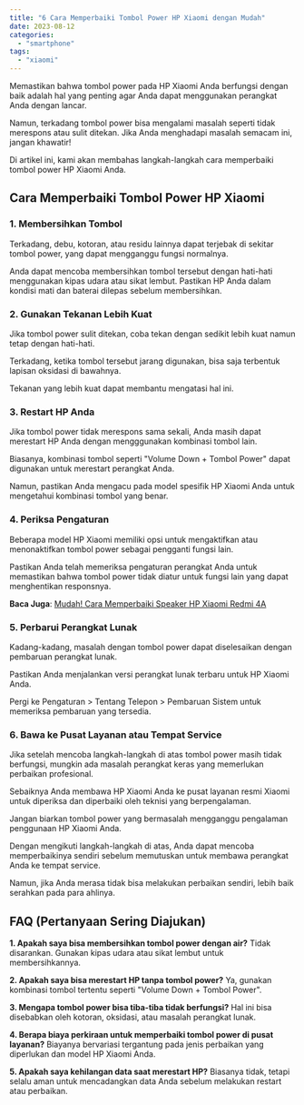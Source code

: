 ```yaml
---
title: "6 Cara Memperbaiki Tombol Power HP Xiaomi dengan Mudah"
date: 2023-08-12
categories: 
  - "smartphone"
tags: 
  - "xiaomi"
---
```


Memastikan bahwa tombol power pada HP Xiaomi Anda berfungsi dengan baik adalah hal yang penting agar Anda dapat menggunakan perangkat Anda dengan lancar.

Namun, terkadang tombol power bisa mengalami masalah seperti tidak merespons atau sulit ditekan. Jika Anda menghadapi masalah semacam ini, jangan khawatir!

Di artikel ini, kami akan membahas langkah-langkah cara memperbaiki tombol power HP Xiaomi Anda.

## Cara Memperbaiki Tombol Power HP Xiaomi

### 1\. Membersihkan Tombol

Terkadang, debu, kotoran, atau residu lainnya dapat terjebak di sekitar tombol power, yang dapat mengganggu fungsi normalnya.

Anda dapat mencoba membersihkan tombol tersebut dengan hati-hati menggunakan kipas udara atau sikat lembut. Pastikan HP Anda dalam kondisi mati dan baterai dilepas sebelum membersihkan.

### 2\. Gunakan Tekanan Lebih Kuat

Jika tombol power sulit ditekan, coba tekan dengan sedikit lebih kuat namun tetap dengan hati-hati.

Terkadang, ketika tombol tersebut jarang digunakan, bisa saja terbentuk lapisan oksidasi di bawahnya.

Tekanan yang lebih kuat dapat membantu mengatasi hal ini.

### 3\. Restart HP Anda

Jika tombol power tidak merespons sama sekali, Anda masih dapat merestart HP Anda dengan mengggunakan kombinasi tombol lain.

Biasanya, kombinasi tombol seperti "Volume Down + Tombol Power" dapat digunakan untuk merestart perangkat Anda.

Namun, pastikan Anda mengacu pada model spesifik HP Xiaomi Anda untuk mengetahui kombinasi tombol yang benar.

### 4\. Periksa Pengaturan

Beberapa model HP Xiaomi memiliki opsi untuk mengaktifkan atau menonaktifkan tombol power sebagai pengganti fungsi lain.

Pastikan Anda telah memeriksa pengaturan perangkat Anda untuk memastikan bahwa tombol power tidak diatur untuk fungsi lain yang dapat menghentikan responsnya.

**Baca Juga**: [Mudah! Cara Memperbaiki Speaker HP Xiaomi Redmi 4A](https://ajiekusumadhany.com/cara-memperbaiki-speaker-hp-xiaomi-redmi-4a/)

### 5\. Perbarui Perangkat Lunak

Kadang-kadang, masalah dengan tombol power dapat diselesaikan dengan pembaruan perangkat lunak.

Pastikan Anda menjalankan versi perangkat lunak terbaru untuk HP Xiaomi Anda.

Pergi ke Pengaturan > Tentang Telepon > Pembaruan Sistem untuk memeriksa pembaruan yang tersedia.

### 6\. Bawa ke Pusat Layanan atau Tempat Service

Jika setelah mencoba langkah-langkah di atas tombol power masih tidak berfungsi, mungkin ada masalah perangkat keras yang memerlukan perbaikan profesional.

Sebaiknya Anda membawa HP Xiaomi Anda ke pusat layanan resmi Xiaomi untuk diperiksa dan diperbaiki oleh teknisi yang berpengalaman.

Jangan biarkan tombol power yang bermasalah mengganggu pengalaman penggunaan HP Xiaomi Anda.

Dengan mengikuti langkah-langkah di atas, Anda dapat mencoba memperbaikinya sendiri sebelum memutuskan untuk membawa perangkat Anda ke tempat service.

Namun, jika Anda merasa tidak bisa melakukan perbaikan sendiri, lebih baik serahkan pada para ahlinya.

## **FAQ (Pertanyaan Sering Diajukan)**

**1\. Apakah saya bisa membersihkan tombol power dengan air?** Tidak disarankan. Gunakan kipas udara atau sikat lembut untuk membersihkannya.

**2\. Apakah saya bisa merestart HP tanpa tombol power?** Ya, gunakan kombinasi tombol tertentu seperti "Volume Down + Tombol Power".

**3\. Mengapa tombol power bisa tiba-tiba tidak berfungsi?** Hal ini bisa disebabkan oleh kotoran, oksidasi, atau masalah perangkat lunak.

**4\. Berapa biaya perkiraan untuk memperbaiki tombol power di pusat layanan?** Biayanya bervariasi tergantung pada jenis perbaikan yang diperlukan dan model HP Xiaomi Anda.

**5\. Apakah saya kehilangan data saat merestart HP?** Biasanya tidak, tetapi selalu aman untuk mencadangkan data Anda sebelum melakukan restart atau perbaikan.
